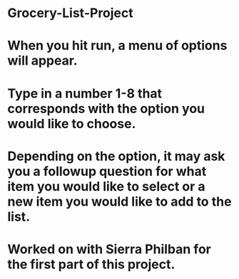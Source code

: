 # Grocery-List-Project
# When you hit run, a menu of options will appear.
# Type in a number 1-8 that corresponds with the option you would like to choose.
# Depending on the option, it may ask you a followup question for what item you would like to select or a new item you would like to add to the list.
# Worked on with Sierra Philban for the first part of this project.
